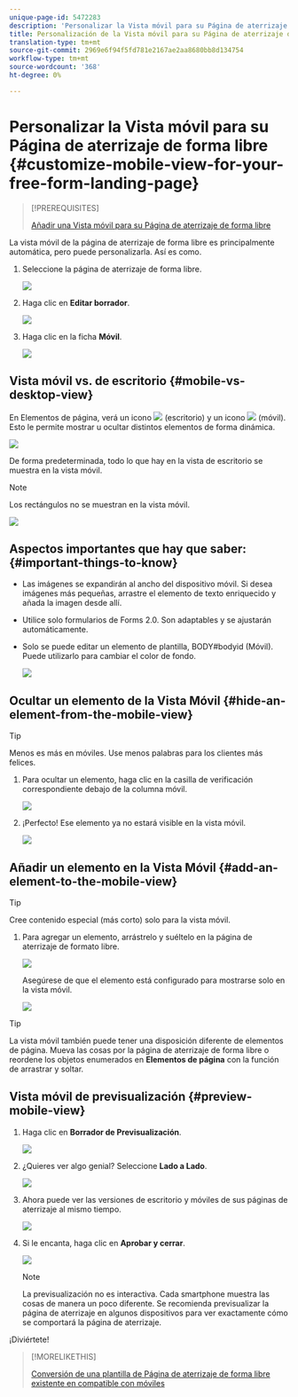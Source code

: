 ```yaml
---
unique-page-id: 5472283
description: 'Personalizar la Vista móvil para su Página de aterrizaje de forma libre: documentos de marketing: documentación del producto'
title: Personalización de la Vista móvil para su Página de aterrizaje de forma libre
translation-type: tm+mt
source-git-commit: 2969e6f94f5fd781e2167ae2aa8680bb8d134754
workflow-type: tm+mt
source-wordcount: '368'
ht-degree: 0%

---
```



# Personalizar la Vista móvil para su Página de aterrizaje de forma libre {#customize-mobile-view-for-your-free-form-landing-page}

>[!PREREQUISITES]
>
>[Añadir una Vista móvil para su Página de aterrizaje de forma libre](/help/marketo/product-docs/demand-generation/landing-pages/free-form-landing-pages/add-a-mobile-view-for-your-free-form-landing-page.md)

La vista móvil de la página de aterrizaje de forma libre es principalmente automática, pero puede personalizarla. Así es como.

1. Seleccione la página de aterrizaje de forma libre.

   ![](assets/selectlandingapge.jpg)

1. Haga clic en **Editar borrador**.

   ![](assets/image2015-1-22-18-3a33-3a12.png)

1. Haga clic en la ficha **Móvil**.

   ![](assets/image2015-1-22-18-3a31-3a40.png)

## Vista móvil vs. de escritorio {#mobile-vs-desktop-view}

En Elementos de página, verá un icono ![](assets/image2015-1-22-18-3a39-3a53.png) (escritorio) y un icono ![](assets/image2015-1-22-18-3a40-3a31.png) (móvil). Esto le permite mostrar u ocultar distintos elementos de forma dinámica.

![](assets/image2015-5-21-15-3a9-3a34.png)

De forma predeterminada, todo lo que hay en la vista de escritorio se muestra en la vista móvil.

>[!NOTE]
>
>Los rectángulos no se muestran en la vista móvil.

![](assets/image2015-5-21-15-3a12-3a2.png)

## Aspectos importantes que hay que saber: {#important-things-to-know}

* Las imágenes se expandirán al ancho del dispositivo móvil. Si desea imágenes más pequeñas, arrastre el elemento de texto enriquecido y añada la imagen desde allí.
* Utilice solo formularios de Forms 2.0. Son adaptables y se ajustarán automáticamente.
* Solo se puede editar un elemento de plantilla, BODY#bodyid (Móvil). Puede utilizarlo para cambiar el color de fondo.

   ![](assets/image2015-5-21-15-3a15-3a47.png)

## Ocultar un elemento de la Vista Móvil {#hide-an-element-from-the-mobile-view}

>[!TIP]
>
>Menos es más en móviles. Use menos palabras para los clientes más felices.

1. Para ocultar un elemento, haga clic en la casilla de verificación correspondiente debajo de la columna móvil.

   ![](assets/image2015-5-21-15-3a28-3a17.png)

1. ¡Perfecto! Ese elemento ya no estará visible en la vista móvil.

   ![](assets/image2015-5-21-15-3a30-3a17.png)

## Añadir un elemento en la Vista Móvil {#add-an-element-to-the-mobile-view}

>[!TIP]
>
>Cree contenido especial (más corto) solo para la vista móvil.

1. Para agregar un elemento, arrástrelo y suéltelo en la página de aterrizaje de formato libre.

   ![](assets/image2015-5-21-15-3a32-3a22.png)

   Asegúrese de que el elemento está configurado para mostrarse solo en la vista móvil.

   ![](assets/image2015-5-21-15-3a35-3a29.png)

>[!TIP]
>
>La vista móvil también puede tener una disposición diferente de elementos de página. Mueva las cosas por la página de aterrizaje de forma libre o reordene los objetos enumerados en **Elementos de página** con la función de arrastrar y soltar.

## Vista móvil de previsualización {#preview-mobile-view}

1. Haga clic en **Borrador de Previsualización**.

   ![](assets/image2015-5-21-15-3a36-3a35.png)

1. ¿Quieres ver algo genial? Seleccione **Lado a Lado**.

   ![](assets/image2015-1-22-20-3a2-3a15.png)

1. Ahora puede ver las versiones de escritorio y móviles de sus páginas de aterrizaje al mismo tiempo.

   ![](assets/image2015-1-22-20-3a3-3a22.png)

1. Si le encanta, haga clic en **Aprobar y cerrar**.

   ![](assets/image2015-1-22-20-3a5-3a36.png)

   >[!NOTE]
   >
   >La previsualización no es interactiva. Cada smartphone muestra las cosas de manera un poco diferente. Se recomienda previsualizar la página de aterrizaje en algunos dispositivos para ver exactamente cómo se comportará la página de aterrizaje.

¡Diviértete!

>[!MORELIKETHIS]
>
>[Conversión de una plantilla de Página de aterrizaje de forma libre existente en compatible con móviles](/help/marketo/product-docs/demand-generation/landing-pages/landing-page-templates/make-an-existing-free-form-landing-page-template-mobile-compatible.md)
